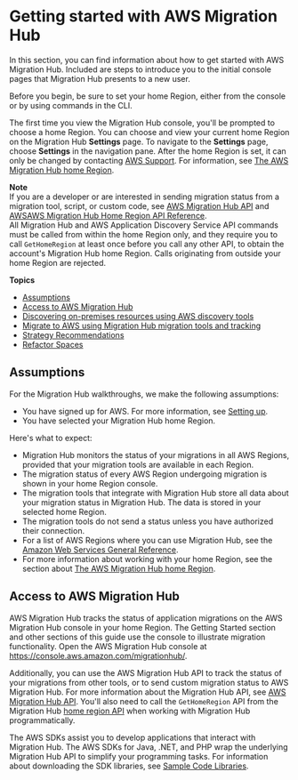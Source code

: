 # Getting started with AWS Migration Hub<a name="getting-started"></a>

In this section, you can find information about how to get started with AWS Migration Hub\. Included are steps to introduce you to the initial console pages that Migration Hub presents to a new user\.

Before you begin, be sure to set your home Region, either from the console or by using commands in the CLI\. 

The first time you view the Migration Hub console, you'll be prompted to choose a home Region\. You can choose and view your current home Region on the Migration Hub **Settings** page\. To navigate to the **Settings** page, choose **Settings** in the navigation pane\. After the home Region is set, it can only be changed by contacting [AWS Support](http://aws.amazon.com/contact-us)\. For information, see [The AWS Migration Hub home Region](home-region.md)\.

**Note**  
If you are a developer or are interested in sending migration status from a migration tool, script, or custom code, see [AWS Migration Hub API](api-reference.md) and [AWSAWS Migration Hub Home Region API Reference](https://docs.aws.amazon.com/migrationhub-home-region/latest/APIReference/Welcome.html)\.  
All Migration Hub and AWS Application Discovery Service API commands must be called from within the home Region only, and they require you to call `GetHomeRegion` at least once before you call any other API, to obtain the account's Migration Hub home Region\. Calls originating from outside your home Region are rejected\.

**Topics**
+ [Assumptions](#gs-assumptions)
+ [Access to AWS Migration Hub](#access-via-console-and-api)
+ [Discovering on\-premises resources using AWS discovery tools](gs-new-user-discovery.md)
+ [Migrate to AWS using Migration Hub migration tools and tracking](gs-new-user-migration.md)
+ [Strategy Recommendations](gs-strategy-reccommendations.md)
+ [Refactor Spaces](gs-refactor-spaces.md)

## Assumptions<a name="gs-assumptions"></a>

For the Migration Hub walkthroughs, we make the following assumptions:
+ You have signed up for AWS\. For more information, see [Setting up](setting-up.md)\.
+ You have selected your Migration Hub home Region\.

Here's what to expect:
+ Migration Hub monitors the status of your migrations in all AWS Regions, provided that your migration tools are available in each Region\. 
+ The migration status of every AWS Region undergoing migration is shown in your home Region console\.
+ The migration tools that integrate with Migration Hub store all data about your migration status in Migration Hub\. The data is stored in your selected home Region\.
+ The migration tools do not send a status unless you have authorized their connection\.
+ For a list of AWS Regions where you can use Migration Hub, see the [Amazon Web Services General Reference](https://docs.aws.amazon.com/general/latest/gr/rande.html#migrationhub_region)\.
+ For more information about working with your home Region, see the section about [The AWS Migration Hub home Region](home-region.md)\.

## Access to AWS Migration Hub<a name="access-via-console-and-api"></a>

AWS Migration Hub tracks the status of application migrations on the AWS Migration Hub console in your home Region\. The Getting Started section and other sections of this guide use the console to illustrate migration functionality\. Open the AWS Migration Hub console at [https://console\.aws\.amazon\.com/migrationhub/](https://console.aws.amazon.com/migrationhub/)\.

Additionally, you can use the AWS Migration Hub API to track the status of your migrations from other tools, or to send custom migration status to AWS Migration Hub\. For more information about the Migration Hub API, see [AWS Migration Hub API](api-reference.md)\. You'll also need to call the `GetHomeRegion` API from the Migration Hub [home region API](https://docs.aws.amazon.com/migrationhub-home-region/latest/APIReference/Welcome.html) when working with Migration Hub programmatically\. 

The AWS SDKs assist you to develop applications that interact with Migration Hub\. The AWS SDKs for Java, \.NET, and PHP wrap the underlying Migration Hub API to simplify your programming tasks\. For information about downloading the SDK libraries, see [Sample Code Libraries](http://aws.amazon.com/code)\.

